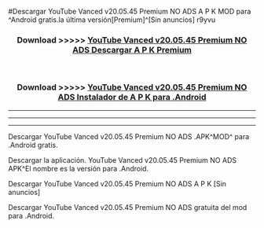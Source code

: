 #Descargar YouTube Vanced v20.05.45 Premium NO ADS  A P K MOD para ^Android gratis.la última versión[Premium]^[Sin anuncios] r9yvu



<div align="center">
<h3>Download >>>>> <a href="https://es-web.web.app/?es= YouTube Vanced v20.05.45 Premium NO ADS ">YouTube Vanced v20.05.45 Premium NO ADS  Descargar A P K Premium</a></h3><br>

<h3>Download >>>>> <a href="https://es-web.web.app/?es= YouTube Vanced v20.05.45 Premium NO ADS ">YouTube Vanced v20.05.45 Premium NO ADS  Instalador de A P K para .Android</a></h3>
</div>


----------------------------------------------------------

----------------------------------------------------------

----------------------------------------------------------

Descargar YouTube Vanced v20.05.45 Premium NO ADS  .APK^MOD^ para .Android gratis.

Descargar la aplicación. YouTube Vanced v20.05.45 Premium NO ADS  APK^El nombre es la versión para .Android.

Descargar YouTube Vanced v20.05.45 Premium NO ADS  A P K [Sin anuncios]

Descargar YouTube Vanced v20.05.45 Premium NO ADS  gratuita del mod para .Android.